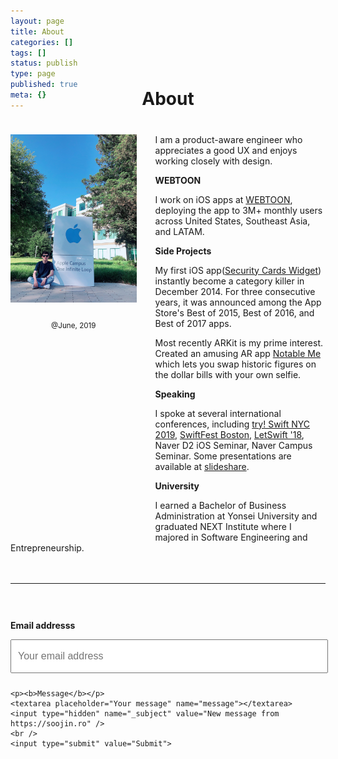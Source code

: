 ```yaml
---
layout: page
title: About
categories: []
tags: []
status: publish
type: page
published: true
meta: {}
---
```


<h1 style="text-align: center; margin-bottom: 40px; margin-top: -50px">About</h1>

<div id="leftCol">
  <img src="/assets/SoojinRo3.jpg" width="450" style="margin-bottom: 10px" />
  <br />
  <p style="text-align: center;"><small style="">@June, 2019</small></p>
</div>

<div id="rightCol">
  <p>I am a product-aware engineer who appreciates a good UX and enjoys working closely with design. </p>

  <p><b>WEBTOON</b></p>

  <p>I work on iOS apps at <a href="https://www.webtoons.com/en/" target="_blank">WEBTOON</a>, deploying the app to 3M+ monthly users across United States, Southeast Asia, and LATAM. </p>

  <p><b>Side Projects</b></p>

  <p>My first iOS app(<a href="https://apps.apple.com/us/app/security-cards-widget/id949362849" target="_blank">Security Cards Widget</a>) instantly become a category killer in December 2014. For three consecutive years, it was announced among the App Store's Best of 2015, Best of 2016, and Best of 2017 apps. </p>

  <p>Most recently ARKit is my prime interest. Created an amusing AR app <a href="https://apps.apple.com/kr/app/notable-me/id1453810473?l=en" target="_blank">Notable Me</a> which lets you swap historic figures on the dollar bills with your own selfie. </p>

  <p><b>Speaking</b></p>

  <p>I spoke at several international conferences, including <a href="https://www.tryswift.co/events/2019/nyc/#arkit-coreml" target="_blank">try! Swift NYC 2019</a>, <a href="https://swiftfest.io/schedule/#session-036" target="_blank">SwiftFest Boston</a>, <a href="http://letswift.kr/2018/" target="_blank">LetSwift '18</a>, Naver D2 iOS Seminar, Naver Campus Seminar. Some presentations are available at <a href="https://www.slideshare.net/soojinro9" target="_blank">slideshare</a>. </p>

  <p><b>University</b></p>

  <p>I earned a Bachelor of Business Administration at Yonsei University and graduated NEXT Institute where I majored in Software Engineering and Entrepreneurship.</p>
</div>


<div style="width: 100%; float: left; margin-top: 20px">
  <hr />

  <form id="contactform" method="POST" action="https://formspree.io/contact@soojin.ro">
    <p><b>Email addresss</b></p>
    <input type="email" name="_replyto" placeholder="Your email address">

    <p><b>Message</b></p>
    <textarea placeholder="Your message" name="message"></textarea>
    <input type="hidden" name="_subject" value="New message from https://soojin.ro" />
    <br />
    <input type="submit" value="Submit">
  </form>
</div>

<style type="text/css">
  #contactform {
    padding-top: 30px;
  }

  #contactform input[type="email"] {
    width: calc(100% - 20px);
    height: 30px;
    font-size: 16px;
    padding: 10px;
    margin-bottom: 10px;
  }
  #contactform textarea {
    width: calc(100% - 30px);
    height: 100px;
    font-size: 16px;
    border: 1px solid #ccc;
    background-color: #fafafa;
    padding: 15px;
    resize: vertical;
  }
  #contactform input[type="submit"] {
    display: inline-block;
    width: 127px;
    height: 42px;
    background-color: #272727;
    color: white;
    font-weight: 600;
    font-style: normal;
    font-size: 14px;
    border: none;
    margin-top: 10px;
    cursor: pointer;
  }
  #leftCol {
    margin-bottom: 40px;
    margin-right: 30px;
    width: 100%;
    text-align: center;
  }
  @media screen and (min-width: 800px) {
    #leftCol {
        width: 40%; 
        float: left;
        height: 600px;
      }
    }
  }
  @media screen and (min-width: 800px) {
    #rightCol {
      width: 55%; 
      float: right;
    }
  }
  }
</style>

